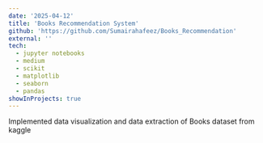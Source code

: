 ```yaml
---
date: '2025-04-12'
title: 'Books Recommendation System'
github: 'https://github.com/Sumairahafeez/Books_Recommendation'
external: ''
tech:
  - jupyter notebooks
  - medium
  - scikit
  - matplotlib
  - seaborn
  - pandas
showInProjects: true
---
```


Implemented data visualization and data extraction of Books dataset from kaggle
